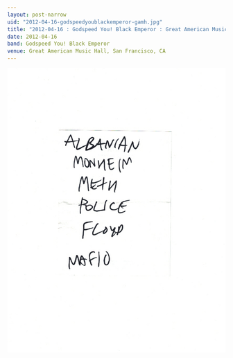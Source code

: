 ```yaml
---
layout: post-narrow
uid: "2012-04-16-godspeedyoublackemperor-gamh.jpg"
title: "2012-04-16 : Godspeed You! Black Emperor : Great American Music Hall, San Francisco, CA"
date: 2012-04-16
band: Godspeed You! Black Emperor
venue: Great American Music Hall, San Francisco, CA
---
```


<div class="showcase">
  <img src="/img/2012/04/20120416-GodspeedYouBlackEmperor-GAMH.jpg" alt="2012-04-16-godspeedyoublackemperor-gamh.jpg">
</div>
